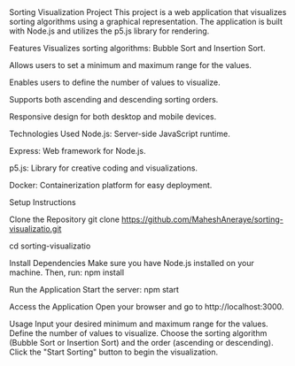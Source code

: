 ##
Sorting Visualization Project
This project is a web application that visualizes sorting algorithms using a graphical representation. The application is built with Node.js and utilizes the p5.js library for rendering.

Features
Visualizes sorting algorithms: Bubble Sort and Insertion Sort.

Allows users to set a minimum and maximum range for the values.

Enables users to define the number of values to visualize.

Supports both ascending and descending sorting orders.

Responsive design for both desktop and mobile devices.

Technologies Used
Node.js: Server-side JavaScript runtime.

Express: Web framework for Node.js.

p5.js: Library for creative coding and visualizations.

Docker: Containerization platform for easy deployment.

Setup Instructions

Clone the Repository
git clone https://github.com/MaheshAneraye/sorting-visualizatio.git

cd sorting-visualizatio

Install Dependencies Make sure you have Node.js installed on your machine. Then, run:
npm install

Run the Application Start the server:
npm start

Access the Application Open your browser and go to http://localhost:3000.


Usage
Input your desired minimum and maximum range for the values.
Define the number of values to visualize.
Choose the sorting algorithm (Bubble Sort or Insertion Sort) and the order (ascending or descending).
Click the "Start Sorting" button to begin the visualization.

